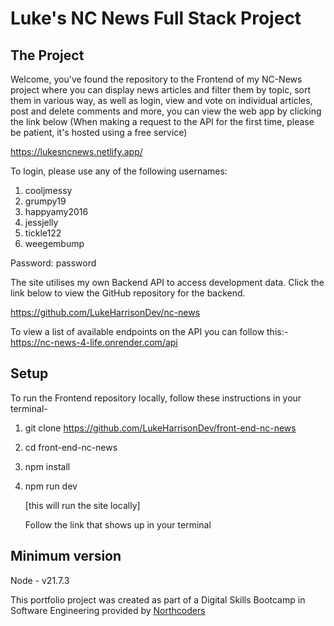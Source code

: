 # Luke's NC News Full Stack Project

## The Project

Welcome, you've found the repository to the Frontend of my NC-News project where you can display news articles and filter them by topic, sort them in various way, as well as login, view and vote on individual articles, post and delete comments and more, you can view the web app by clicking the link below (When making a request to the API for the first time, please be patient, it's hosted using a free service)

https://lukesncnews.netlify.app/

To login, please use any of the following usernames:

1. cooljmessy
2. grumpy19
3. happyamy2016
4. jessjelly
5. tickle122
6. weegembump

Password: password

The site utilises my own Backend API to access development data.
Click the link below to view the GitHub repository for the backend.

https://github.com/LukeHarrisonDev/nc-news

To view a list of available endpoints on the API you can follow this:-
https://nc-news-4-life.onrender.com/api

## Setup

To run the Frontend repository locally, follow these instructions in your terminal-

1. git clone https://github.com/LukeHarrisonDev/front-end-nc-news
2. cd front-end-nc-news
3. npm install
4. npm run dev

    [this will run the site locally]

    Follow the link that shows up in your terminal

## Minimum version

Node - v21.7.3

This portfolio project was created as part of a Digital Skills Bootcamp in Software Engineering provided by [Northcoders](https://northcoders.com/)
